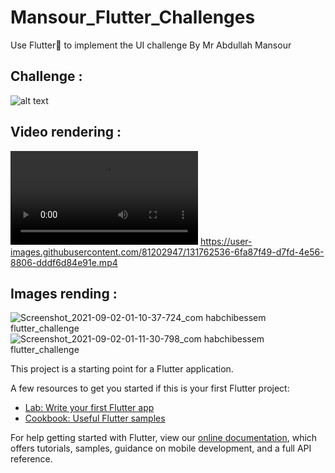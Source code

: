 # Mansour_Flutter_Challenges

Use Flutter💪 to implement the UI challenge By Mr Abdullah Mansour 

## Challenge : 
![alt text](https://scontent.ftun15-1.fna.fbcdn.net/v/t1.6435-9/p180x540/240904133_4693489324004211_4101127813612102277_n.jpg?_nc_cat=105&ccb=1-5&_nc_sid=825194&_nc_ohc=08GchzA9Us8AX-6qqRx&_nc_ht=scontent.ftun15-1.fna&oh=6027cc1905e56ce89ece0772d7be5092&oe=61565158)

## Video rendering : 

![alt text](https://user-images.githubusercontent.com/81202947/131762536-6fa87f49-d7fd-4e56-8806-dddf6d84e91e.mp4)
https://user-images.githubusercontent.com/81202947/131762536-6fa87f49-d7fd-4e56-8806-dddf6d84e91e.mp4



## Images rending : 
![Screenshot_2021-09-02-01-10-37-724_com habchibessem flutter_challenge](https://user-images.githubusercontent.com/81202947/131762658-1e7f7cbf-3725-4ce8-bbd4-2d9fd9574aa5.jpg)
![Screenshot_2021-09-02-01-11-30-798_com habchibessem flutter_challenge](https://user-images.githubusercontent.com/81202947/131762668-78ab1066-fdf2-4908-b318-b799a11036c5.jpg)



This project is a starting point for a Flutter application.

A few resources to get you started if this is your first Flutter project:

- [Lab: Write your first Flutter app](https://flutter.dev/docs/get-started/codelab)
- [Cookbook: Useful Flutter samples](https://flutter.dev/docs/cookbook)

For help getting started with Flutter, view our
[online documentation](https://flutter.dev/docs), which offers tutorials,
samples, guidance on mobile development, and a full API reference.
